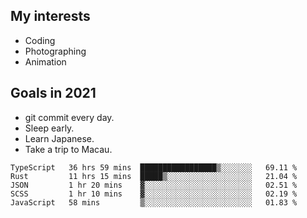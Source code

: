 ## My interests

- Coding
- Photographing
- Animation

## Goals in 2021

- git commit every day.
- Sleep early.
- Learn Japanese.
- Take a trip to Macau.

<!--START_SECTION:waka-->
```text
TypeScript   36 hrs 59 mins  █████████████████▒░░░░░░░   69.11 % 
Rust         11 hrs 15 mins  █████▒░░░░░░░░░░░░░░░░░░░   21.04 % 
JSON         1 hr 20 mins    ▓░░░░░░░░░░░░░░░░░░░░░░░░   02.51 % 
SCSS         1 hr 10 mins    ▓░░░░░░░░░░░░░░░░░░░░░░░░   02.19 % 
JavaScript   58 mins         ▒░░░░░░░░░░░░░░░░░░░░░░░░   01.83 % 
```
<!--END_SECTION:waka-->
